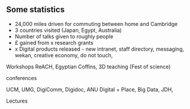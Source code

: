 ---
---

## Some statistics

* 24,000 miles driven for commuting between home and Cambridge
* 3 countries visited (Japan, Egypt, Australia)
* Number of talks given to roughly people
* £ gained from x research grants
* x Digital products released - new intranet, staff directory, messaging, wekan,
creative economy, do not touch,

Workshops
ReACH, Egyptian Coffins, 3D teaching (Fest of science)

conferences

UCM, UMG, DigiComm, Digidoc, ANU Digital + Place, Big Data, JDH,

Lectures
